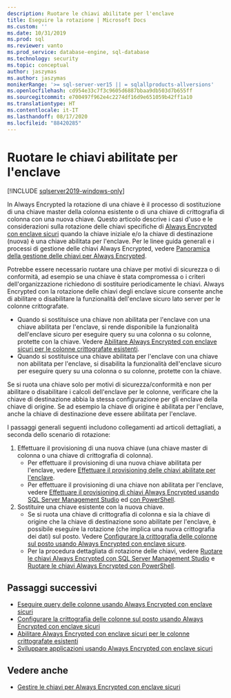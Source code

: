 ```yaml
---
description: Ruotare le chiavi abilitate per l'enclave
title: Eseguire la rotazione | Microsoft Docs
ms.custom: ''
ms.date: 10/31/2019
ms.prod: sql
ms.reviewer: vanto
ms.prod_service: database-engine, sql-database
ms.technology: security
ms.topic: conceptual
author: jaszymas
ms.author: jaszymas
monikerRange: '>= sql-server-ver15 || = sqlallproducts-allversions'
ms.openlocfilehash: cd954e33c7f3c9605d6887bbaa9db503d7b655ff
ms.sourcegitcommit: e700497f962e4c2274df16d9e651059b42ff1a10
ms.translationtype: HT
ms.contentlocale: it-IT
ms.lasthandoff: 08/17/2020
ms.locfileid: "88420285"
---
```

# <a name="rotate-enclave-enabled-keys"></a>Ruotare le chiavi abilitate per l'enclave
[!INCLUDE [sqlserver2019-windows-only](../../../includes/applies-to-version/sqlserver2019-windows-only.md)]

In Always Encrypted la rotazione di una chiave è il processo di sostituzione di una chiave master della colonna esistente o di una chiave di crittografia di colonna con una nuova chiave. Questo articolo descrive i casi d'uso e le considerazioni sulla rotazione delle chiavi specifiche di [Always Encrypted con enclave sicuri](always-encrypted-enclaves.md) quando la chiave iniziale e/o la chiave di destinazione (nuova) è una chiave abilitata per l'enclave. Per le linee guida generali e i processi di gestione delle chiavi Always Encrypted, vedere [Panoramica della gestione delle chiavi per Always Encrypted](overview-of-key-management-for-always-encrypted.md). 

Potrebbe essere necessario ruotare una chiave per motivi di sicurezza o di conformità, ad esempio se una chiave è stata compromessa o i criteri dell'organizzazione richiedono di sostituire periodicamente le chiavi. Always Encrypted con la rotazione delle chiavi degli enclave sicure consente anche di abilitare o disabilitare la funzionalità dell'enclave sicuro lato server per le colonne crittografate.
- Quando si sostituisce una chiave non abilitata per l'enclave con una chiave abilitata per l'enclave, si rende disponibile la funzionalità dell'enclave sicuro per eseguire query su una colonna o su colonne, protette con la chiave. Vedere [Abilitare Always Encrypted con enclave sicuri per le colonne crittografate esistenti](always-encrypted-enclaves-enable-for-encrypted-columns.md).
 - Quando si sostituisce una chiave abilitata per l'enclave con una chiave non abilitata per l'enclave, si disabilita la funzionalità dell'enclave sicuro per eseguire query su una colonna o su colonne, protette con la chiave.

Se si ruota una chiave solo per motivi di sicurezza/conformità e non per abilitare o disabilitare i calcoli dell'enclave per le colonne, verificare che la chiave di destinazione abbia la stessa configurazione per gli enclave della chiave di origine. Se ad esempio la chiave di origine è abilitata per l'enclave, anche la chiave di destinazione deve essere abilitata per l'enclave.

I passaggi generali seguenti includono collegamenti ad articoli dettagliati, a seconda dello scenario di rotazione:

1. Effettuare il provisioning di una nuova chiave (una chiave master di colonna o una chiave di crittografia di colonna).
    - Per effettuare il provisioning di una nuova chiave abilitata per l'enclave, vedere [Effettuare il provisioning delle chiavi abilitate per l'enclave](always-encrypted-enclaves-provision-keys.md).
    - Per effettuare il provisioning di una chiave non abilitata per l'enclave, vedere [Effettuare il provisioning di chiavi Always Encrypted usando SQL Server Management Studio](configure-always-encrypted-keys-using-ssms.md) ed [ con PowerShell](configure-always-encrypted-keys-using-powershell.md).
2. Sostituire una chiave esistente con la nuova chiave.
    - Se si ruota una chiave di crittografia di colonna e sia la chiave di origine che la chiave di destinazione sono abilitate per l'enclave, è possibile eseguire la rotazione (che implica una nuova crittografia dei dati) sul posto. Vedere [Configurare la crittografia delle colonne sul posto usando Always Encrypted con enclave sicure](always-encrypted-enclaves-configure-encryption.md).
    - Per la procedura dettagliata di rotazione delle chiavi, vedere [Ruotare le chiavi Always Encrypted con SQL Server Management Studio](rotate-always-encrypted-keys-using-ssms.md) e [Ruotare le chiavi Always Encrypted con PowerShell](rotate-always-encrypted-keys-using-powershell.md).

    
## <a name="next-steps"></a>Passaggi successivi
- [Eseguire query delle colonne usando Always Encrypted con enclave sicuri](always-encrypted-enclaves-query-columns.md)
- [Configurare la crittografia delle colonne sul posto usando Always Encrypted con enclave sicuri](always-encrypted-enclaves-configure-encryption.md)
- [Abilitare Always Encrypted con enclave sicuri per le colonne crittografate esistenti](always-encrypted-enclaves-enable-for-encrypted-columns.md)
- [Sviluppare applicazioni usando Always Encrypted con enclave sicuri](always-encrypted-enclaves-client-development.md)  

## <a name="see-also"></a>Vedere anche  
- [Gestire le chiavi per Always Encrypted con enclave sicuri](always-encrypted-enclaves-manage-keys.md)

